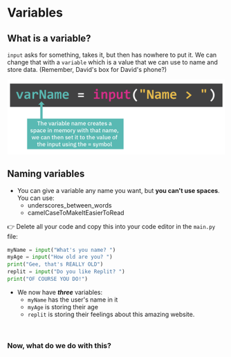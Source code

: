 # Variables

## What is a variable?
`input` asks for something, takes it, but then has nowhere to put it. We can change that with a `variable` which is a value that we can use to name and store data. (Remember, David's box for David's phone?)

![](resources/02-variables.png)

## Naming variables
- You can give a variable any name you want, but **you can't use spaces**. You can use:
  - underscores_between_words
  - camelCaseToMakeItEasierToRead

👉 Delete all your code and copy this into your code editor in the `main.py` file:

```python
myName = input("What's you name? ")
myAge = input("How old are you? ")
print("Gee, that's REALLY OLD")
replit = input("Do you like Replit? ")
print("OF COURSE YOU DO!")
```

- We now have ***three*** variables:
  - `myName` has the user's name in it
  - `myAge` is storing their age
  - `replit` is storing their feelings about this amazing website.

&nbsp;

### Now, what do we do with this?


